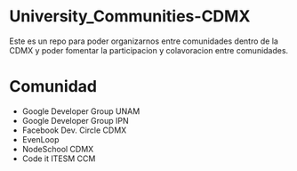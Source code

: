 # University_Communities-CDMX
Este es un repo para poder organizarnos entre comunidades dentro de la CDMX y poder fomentar la participacion y colavoracion entre comunidades. 

# Comunidad
* Google Developer Group UNAM
* Google Developer Group IPN
* Facebook Dev. Circle CDMX
* EvenLoop
* NodeSchool CDMX
* Code it ITESM CCM
